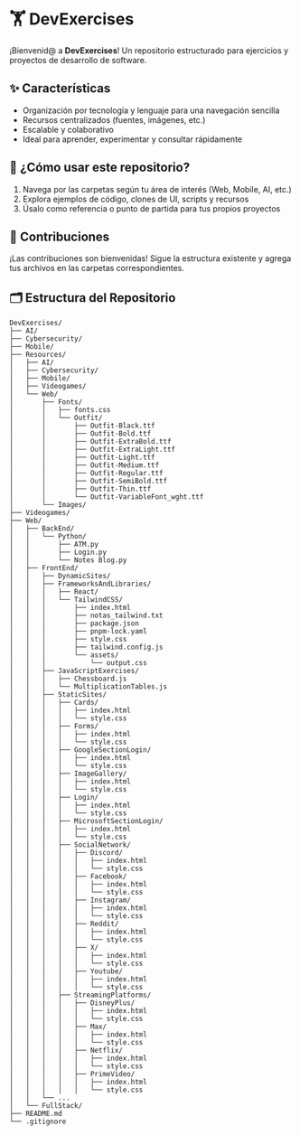 # 🏋️ DevExercises

¡Bienvenid@ a **DevExercises**! Un repositorio estructurado para ejercicios y proyectos de desarrollo de software.

## ✨ Características
- Organización por tecnología y lenguaje para una navegación sencilla
- Recursos centralizados (fuentes, imágenes, etc.)
- Escalable y colaborativo
- Ideal para aprender, experimentar y consultar rápidamente

## 📝 ¿Cómo usar este repositorio?
1. Navega por las carpetas según tu área de interés (Web, Mobile, AI, etc.)
2. Explora ejemplos de código, clones de UI, scripts y recursos
3. Úsalo como referencia o punto de partida para tus propios proyectos

## 🤝 Contribuciones
¡Las contribuciones son bienvenidas! Sigue la estructura existente y agrega tus archivos en las carpetas correspondientes.

## 🗂️ Estructura del Repositorio

```
DevExercises/
├── AI/
├── Cybersecurity/
├── Mobile/
├── Resources/
│   ├── AI/
│   ├── Cybersecurity/
│   ├── Mobile/
│   ├── Videogames/
│   └── Web/
│       ├── Fonts/
│       │   ├── fonts.css
│       │   └── Outfit/
│       │       ├── Outfit-Black.ttf
│       │       ├── Outfit-Bold.ttf
│       │       ├── Outfit-ExtraBold.ttf
│       │       ├── Outfit-ExtraLight.ttf
│       │       ├── Outfit-Light.ttf
│       │       ├── Outfit-Medium.ttf
│       │       ├── Outfit-Regular.ttf
│       │       ├── Outfit-SemiBold.ttf
│       │       ├── Outfit-Thin.ttf
│       │       └── Outfit-VariableFont_wght.ttf
│       └── Images/
├── Videogames/
├── Web/
│   ├── BackEnd/
│   │   └── Python/
│   │       ├── ATM.py
│   │       ├── Login.py
│   │       └── Notes Blog.py
│   ├── FrontEnd/
│   │   ├── DynamicSites/
│   │   ├── FrameworksAndLibraries/
│   │   │   ├── React/
│   │   │   └── TailwindCSS/
│   │   │       ├── index.html
│   │   │       ├── notas_tailwind.txt
│   │   │       ├── package.json
│   │   │       ├── pnpm-lock.yaml
│   │   │       ├── style.css
│   │   │       ├── tailwind.config.js
│   │   │       └── assets/
│   │   │           └── output.css
│   │   ├── JavaScriptExercises/
│   │   │   ├── Chessboard.js
│   │   │   └── MultiplicationTables.js
│   │   ├── StaticSites/
│   │   │   ├── Cards/
│   │   │   │   ├── index.html
│   │   │   │   └── style.css
│   │   │   ├── Forms/
│   │   │   │   ├── index.html
│   │   │   │   └── style.css
│   │   │   ├── GoogleSectionLogin/
│   │   │   │   ├── index.html
│   │   │   │   └── style.css
│   │   │   ├── ImageGallery/
│   │   │   │   ├── index.html
│   │   │   │   └── style.css
│   │   │   ├── Login/
│   │   │   │   ├── index.html
│   │   │   │   └── style.css
│   │   │   ├── MicrosoftSectionLogin/
│   │   │   │   ├── index.html
│   │   │   │   └── style.css
│   │   │   ├── SocialNetwork/
│   │   │   │   ├── Discord/
│   │   │   │   │   ├── index.html
│   │   │   │   │   └── style.css
│   │   │   │   ├── Facebook/
│   │   │   │   │   ├── index.html
│   │   │   │   │   └── style.css
│   │   │   │   ├── Instagram/
│   │   │   │   │   ├── index.html
│   │   │   │   │   └── style.css
│   │   │   │   ├── Reddit/
│   │   │   │   │   ├── index.html
│   │   │   │   │   └── style.css
│   │   │   │   ├── X/
│   │   │   │   │   ├── index.html
│   │   │   │   │   └── style.css
│   │   │   │   ├── Youtube/
│   │   │   │   │   ├── index.html
│   │   │   │   │   └── style.css
│   │   │   ├── StreamingPlatforms/
│   │   │   │   ├── DisneyPlus/
│   │   │   │   │   ├── index.html
│   │   │   │   │   └── style.css
│   │   │   │   ├── Max/
│   │   │   │   │   ├── index.html
│   │   │   │   │   └── style.css
│   │   │   │   ├── Netflix/
│   │   │   │   │   ├── index.html
│   │   │   │   │   └── style.css
│   │   │   │   ├── PrimeVideo/
│   │   │   │   │   ├── index.html
│   │   │   │   │   └── style.css
│   │   └── ...
│   └── FullStack/
├── README.md
└── .gitignore
```